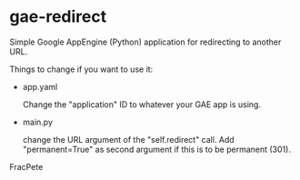 gae-redirect
============

Simple Google AppEngine (Python) application for redirecting to another URL.

Things to change if you want to use it:

 * app.yaml

   Change the "application" ID to whatever your GAE app is using.

 * main.py

   change the URL argument of the "self.redirect" call. Add "permanent=True" as second argument if this is to be permanent (301).


FracPete

